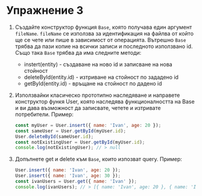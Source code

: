 # Упражнение 3

1. Създайте конструктор функция `Base`, която получава един аргумент `fileName`. `fileName` се използва за идентификация на файлва от който ще се чете или пише в зависимост от операцията. Вътрешно `Base` трябва да пази копие на всички записи и последното използвано id. Също така `Base` трябва да има следните методи: 
    * instert(entity) - създаване на ново id и записване на нова стойност 
    * deleteById(entity.id) - изтриване на стойност по зададено id
    * getById(entity.id) - връщане на стойност по дадено id

2. Използвайки класическо прототипно наследяване и направете конструктор функя User, която наследява функционалността на Base и ви дава възможност да записвате, четете и изтривате потребители.
    Пример:
    ```js
    const myUser = User.insert({ name: 'Ivan', age: 20 });
    const sameUser = User.getById(myUser.id);
    User.deleteById(sameUser.id);
    const notExistingUser = User.getById(myUser.id);
    console.log(notExistingUser); // > null
    ```
3. Допълнете get и delete към `Base`, които изпозват query. 
    Пример:
    ```js
    User.insert({ name: 'Ivan', age: 20 });
    User.insert({ name: 'Ivan', age: 30 });
    const ivanUsers = User.get({ name: 'Ivan' });
    console.log(ivanUsers); // > [{ name: 'Ivan', age: 20 }, { name: 'Ivan', age: 30 }] 
    ```